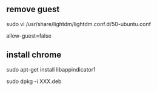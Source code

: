 ## remove guest

sudo vi /usr/share/lightdm/lightdm.conf.d/50-ubuntu.conf

allow-guest=false

## install chrome

sudo apt-get install libappindicator1

sudo dpkg -i XXX.deb




